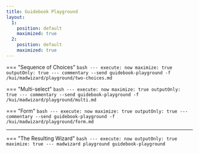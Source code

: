 ```yaml
---
title: Guidebook Playground
layout:
  1:
    position: default
    maximized: true
  2:
    position: default
    maximized: true
---
```


=== "Sequence of Choices"
    ```bash
    ---
    execute: now
    maximize: true
    outputOnly: true
    ---
    commentary --send guidebook-playground -f /kui/madwizard/playground/two-choices.md
    ```

=== "Multi-select"
    ```bash
    ---
    execute: now
    maximize: true
    outputOnly: true
    ---
    commentary --send guidebook-playground -f /kui/madwizard/playground/multi.md
    ```

=== "Form"
    ```bash
    ---
    execute: now
    maximize: true
    outputOnly: true
    ---
    commentary --send guidebook-playground -f /kui/madwizard/playground/form.md
    ```

---

=== "The Resulting Wizard"
    ```bash
    ---
    execute: now
    outputOnly: true
    maximize: true
    ---
    madwizard playground guidebook-playground
    ```
